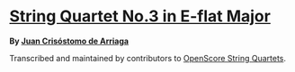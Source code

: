 # [String Quartet No.3 in E-flat Major][set]

__By [Juan Crisóstomo de Arriaga][composer]__

[set]: https://musescore.com/openscore-string-quartets/sets/5116350
[composer]: https://musescore.com/openscore-string-quartets/sets?order=title&text=Arriaga,+Juan

Transcribed and maintained by contributors to [OpenScore String Quartets].

[OpenScore String Quartets]: https://musescore.com/openscore-string-quartets
